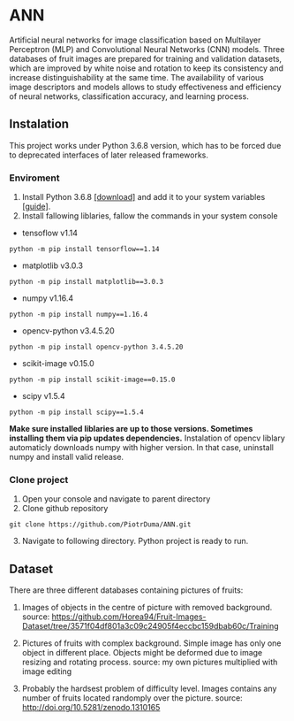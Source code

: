 # ANN

Artificial neural networks for image classification based on Multilayer Perceptron (MLP) and Convolutional Neural Networks (CNN) models. Three databases of fruit images are prepared for training and validation datasets, which are improved by white noise and rotation to keep its consistency and increase distinguishability at the same time. The availability of various image descriptors and models allows to study effectiveness and efficiency of neural networks, classification accuracy, and learning process.

## Instalation

This project works under Python 3.6.8 version, which has to be forced due to deprecated interfaces of later released frameworks.

### Enviroment

1. Install Python 3.6.8 [[download]](https://www.python.org/downloads/release/python-368/) and add it to your system variables [[guide]](https://realpython.com/add-python-to-path/).
2. Install fallowing liblaries, fallow the commands in your system console
+ tensoflow v1.14
```
python -m pip install tensorflow==1.14
```
+ matplotlib v3.0.3
```
python -m pip install matplotlib==3.0.3
```
+ numpy v1.16.4
```
python -m pip install numpy==1.16.4
```
+ opencv-python v3.4.5.20
```
python -m pip install opencv-python 3.4.5.20
```
+ scikit-image v0.15.0
```
python -m pip install scikit-image==0.15.0
```
+ scipy v1.5.4
```
python -m pip install scipy==1.5.4
```

**Make sure installed liblaries are up to those versions. Sometimes installing them via pip updates dependencies.** Instalation of opencv liblary automaticly downloads numpy with higher version. In that case, uninstall numpy and install valid release.
   
### Clone project

1. Open your console and navigate to parent directory
2. Clone github repository
```
git clone https://github.com/PiotrDuma/ANN.git
```
3. Navigate to following directory. Python project is ready to run.

## Dataset

There are three different databases containing pictures of fruits:

1. Images of objects in the centre of picture with removed background.
  source: https://github.com/Horea94/Fruit-Images-Dataset/tree/3571f04df801a3c09c24905f4eccbc159dbab60c/Training

2. Pictures of fruits with complex background. Simple image has only one object in different place. Objects might be deformed due to image resizing and rotating process. 
  source: my own pictures multiplied with image editing 
  
3. Probably the hardsest problem of difficulty level. Images contains any number of fruits located randomply over the picture.
  source: http://doi.org/10.5281/zenodo.1310165
